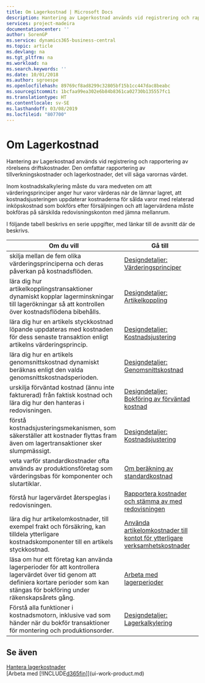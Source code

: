 ```yaml
---
title: Om Lagerkostnad | Microsoft Docs
description: Hantering av Lagerkostnad används vid registrering och rapportering av rörelsens driftskostnader. Den omfattar rapportering av tillverkningskostnader och lagerkostnader, det vill säga varornas värdet.
services: project-madeira
documentationcenter: ''
author: SorenGP
ms.service: dynamics365-business-central
ms.topic: article
ms.devlang: na
ms.tgt_pltfrm: na
ms.workload: na
ms.search.keywords: ''
ms.date: 10/01/2018
ms.author: sgroespe
ms.openlocfilehash: 89769cf8ad8299c32805bf15b1cc447dac8beabc
ms.sourcegitcommit: 1bcfaa99ea302e6b84b8361ca02730b135557fc1
ms.translationtype: HT
ms.contentlocale: sv-SE
ms.lasthandoff: 03/08/2019
ms.locfileid: "807700"
---
```

# <a name="about-inventory-costing"></a>Om Lagerkostnad
Hantering av Lagerkostnad används vid registrering och rapportering av rörelsens driftskostnader. Den omfattar rapportering av tillverkningskostnader och lagerkostnader, det vill säga varornas värdet.  

 Inom kostnadskalkylering måste du vara medveten om att värderingsprinciper anger hur varor värderas när de lämnar lagret, att kostnadsjusteringen uppdaterar kostnaderna för sålda varor med relaterad inköpskostnad som bokförs efter försäljningen och att lagervärdena måste bokföras på särskilda redovisningskonton med jämna mellanrum.  

 I följande tabell beskrivs en serie uppgifter, med länkar till de avsnitt där de beskrivs.   

|**Om du vill**|**Gå till**|  
|------------|-------------|  
|skilja mellan de fem olika värderingsprinciperna och deras påverkan på kostnadsflöden.|[Designdetaljer: Värderingsprinciper](design-details-costing-methods.md)|  
|lära dig hur artikelkopplingstransaktioner dynamiskt kopplar lagerminskningar till lagerökningar så att kontrollen över kostnadsflödena bibehålls.|[Designdetaljer: Artikelkoppling](design-details-item-application.md)|  
|lära dig hur en artikels styckkostnad löpande uppdateras med kostnaden för dess senaste transaktion enligt artikelns värderingsprincip.|[Designdetaljer: Kostnadsjustering](design-details-cost-adjustment.md)|  
|lära dig hur en artikels genomsnittskostnad dynamiskt beräknas enligt den valda genomsnittskostnadsperioden.|[Designdetaljer: Genomsnittskostnad](design-details-average-cost.md)|  
|urskilja förväntad kostnad (ännu inte fakturerad) från faktisk kostnad och lära dig hur den hanteras i redovisningen.|[Designdetaljer: Bokföring av förväntad kostnad](design-details-expected-cost-posting.md)|  
|förstå kostnadsjusteringsmekanismen, som säkerställer att kostnader flyttas fram även om lagertransaktioner sker slumpmässigt.|[Designdetaljer: Kostnadsjustering](design-details-cost-adjustment.md)|  
|veta varför standardkostnader ofta används av produktionsföretag som värderingsbas för komponenter och slutartiklar.|[Om beräkning av standardkostnad](finance-about-calculating-standard-cost.md)|  
|förstå hur lagervärdet återspeglas i redovisningen.|[Rapportera kostnader och stämma av med redovisningen](finance-report-costs-and-reconcile-with-the-general-ledger.md)|  
|lära dig hur artikelomkostnader, till exempel frakt och försäkring, kan tilldela ytterligare kostnadskomponenter till en artikels styckkostnad.|[Använda artikelomkostnader till kontot för ytterligare verksamhetskostnader](payables-how-assign-item-charges.md)|  
|läsa om hur ett företag kan använda lagerperioder för att kontrollera lagervärdet över tid genom att definiera kortare perioder som kan stängas för bokföring under räkenskapsårets gång.|[Arbeta med lagerperioder](finance-how-to-work-with-inventory-periods.md)|  
|Förstå alla funktioner i kostnadsmotorn, inklusive vad som händer när du bokför transaktioner för montering och produktionsorder.|[Designdetaljer: Lagerkalkylering](design-details-inventory-costing.md)|

## <a name="see-also"></a>Se även
[Hantera lagerkostnader](finance-manage-inventory-costs.md)    
[Arbeta med [!INCLUDE[d365fin](includes/d365fin_md.md)]](ui-work-product.md)
